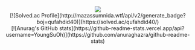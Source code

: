 <div align="center">
  <img src="https://capsule-render.vercel.app/api?type=venom&color=auto&height=300&section=header&text=Suyong's%20GitHub&fontSize=90" />
</div>

<div align="center">
</div>

<div align = "center">
[![Solved.ac Profile](http://mazassumnida.wtf/api/v2/generate_badge?boj=qufahdid40)](https://solved.ac/qufahdid40/)
<br>[![Anurag's GitHub stats](https://github-readme-stats.vercel.app/api?username=YoungSuOh)](https://github.com/anuraghazra/github-readme-stats)
</div>
